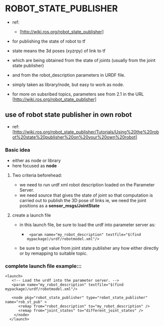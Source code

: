# ROBOT_STATE_PUBLISHER

- ref:
	- [http://wiki.ros.org/robot_state_publisher]


- for publishing the state of robot to tf
- state means the 3d poses (xyzrpy) of link to tf
- which are being obtained from the state of joints (usually from the joint state publisher)
- and from the robot_description parameters in URDF file.

- simply taken as library/node, but easy to work as node.


- for more on subsribed topics, parameters see from 2.1 in the URL [http://wiki.ros.org/robot_state_publisher]



## use of robot state publisher in own robot 
- ref: [http://wiki.ros.org/robot_state_publisher/Tutorials/Using%20the%20robot%20state%20publisher%20on%20your%20own%20robot]


### Basic idea
- either as node or library
- here focused as __node__

1. Two criteria beforehead:
	- we need to run urdf xml robot description loaded on the Parameter Server.
	- we need source that gives the state of joint so that computation is carried out to publish the 3D pose of links ie, we need the joint positions as a __sensor_msgs/JointState__

2. create a launch file
	- in this launch file, be sure to load the urdf into parameter server as:
		- ```  <param name="my_robot_description" textfile="$(find mypackage)/urdf/robotmodel.xml"/> ```

	- be sure to get value from joint state publisher any how either directly or by remapping to suitable topic.

### complete launch file example:::
```
<launch>
   <!-- Load the urdf into the parameter server. -->
   <param name="my_robot_description" textfile="$(find mypackage)/urdf/robotmodel.xml"/>
    
   <node pkg="robot_state_publisher" type="robot_state_publisher" name="rob_st_pub" >
      <remap from="robot_description" to="my_robot_description" />
      <remap from="joint_states" to="different_joint_states" />
    </node>
  </launch>
```






